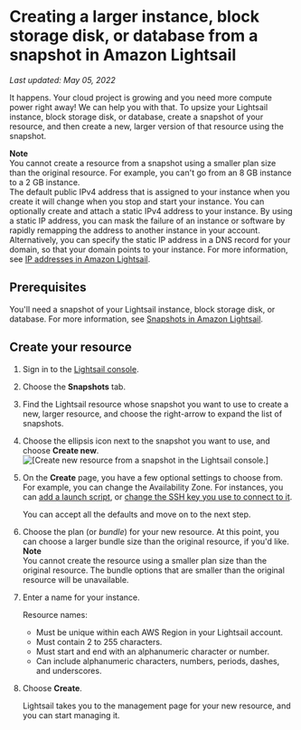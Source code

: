 # Creating a larger instance, block storage disk, or database from a snapshot in Amazon Lightsail<a name="how-to-create-larger-instance-from-snapshot-using-console"></a>

 *Last updated: May 05, 2022* 

It happens\. Your cloud project is growing and you need more compute power right away\! We can help you with that\. To upsize your Lightsail instance, block storage disk, or database, create a snapshot of your resource, and then create a new, larger version of that resource using the snapshot\.

**Note**  
You cannot create a resource from a snapshot using a smaller plan size than the original resource\. For example, you can't go from an 8 GB instance to a 2 GB instance\.  
The default public IPv4 address that is assigned to your instance when you create it will change when you stop and start your instance\. You can optionally create and attach a static IPv4 address to your instance\. By using a static IP address, you can mask the failure of an instance or software by rapidly remapping the address to another instance in your account\. Alternatively, you can specify the static IP address in a DNS record for your domain, so that your domain points to your instance\. For more information, see [IP addresses in Amazon Lightsail](understanding-public-ip-and-private-ip-addresses-in-amazon-lightsail.md)\.

## Prerequisites<a name="create-larger-instance-from-snapshot-using-console-prerequisites"></a>

You'll need a snapshot of your Lightsail instance, block storage disk, or database\. For more information, see [Snapshots in Amazon Lightsail](understanding-instance-snapshots-in-amazon-lightsail.md)\.

## Create your resource<a name="create-larger-resource-from-snapshot"></a>

1. Sign in to the [Lightsail console](https://lightsail.aws.amazon.com/)\.

1. Choose the **Snapshots** tab\.

1. Find the Lightsail resource whose snapshot you want to use to create a new, larger resource, and choose the right\-arrow to expand the list of snapshots\.

1. Choose the ellipsis icon next to the snapshot you want to use, and choose **Create new**\.  
![\[Create new resource from a snapshot in the Lightsail console.\]](https://d9yljz1nd5001.cloudfront.net/en_us/f1c62fa5316bf1df017e7afb5a0e0a21/images/amazon-lightsail-create-resource-from-snapshot-menu-option.png)

1. On the **Create** page, you have a few optional settings to choose from\. For example, you can change the Availability Zone\. For instances, you can [add a launch script](lightsail-how-to-configure-server-additional-data-shell-script.md), or [change the SSH key you use to connect to it](understanding-ssh-in-amazon-lightsail.md)\.

   You can accept all the defaults and move on to the next step\.

1. Choose the plan \(or *bundle*\) for your new resource\. At this point, you can choose a larger bundle size than the original resource, if you'd like\.
**Note**  
You cannot create the resource using a smaller plan size than the original resource\. The bundle options that are smaller than the original resource will be unavailable\.

1. Enter a name for your instance\.

   Resource names:
   + Must be unique within each AWS Region in your Lightsail account\.
   + Must contain 2 to 255 characters\.
   + Must start and end with an alphanumeric character or number\.
   + Can include alphanumeric characters, numbers, periods, dashes, and underscores\.

1. Choose **Create**\.

   Lightsail takes you to the management page for your new resource, and you can start managing it\.